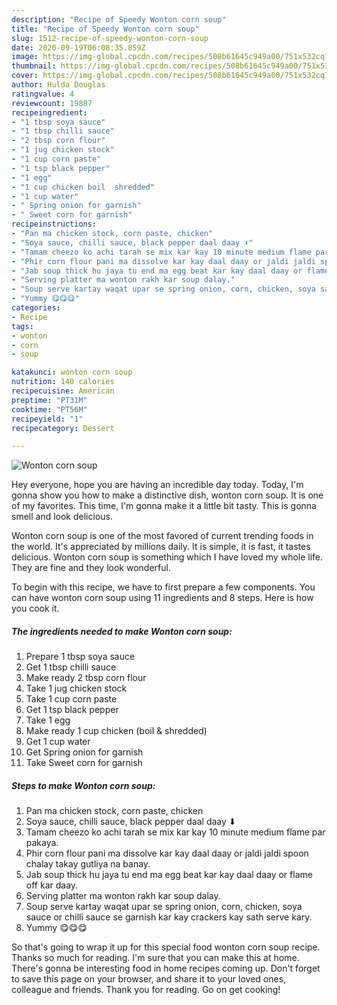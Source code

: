 ```yaml
---
description: "Recipe of Speedy Wonton corn soup"
title: "Recipe of Speedy Wonton corn soup"
slug: 1512-recipe-of-speedy-wonton-corn-soup
date: 2020-09-19T06:08:35.859Z
image: https://img-global.cpcdn.com/recipes/508b61645c949a00/751x532cq70/wonton-corn-soup-recipe-main-photo.jpg
thumbnail: https://img-global.cpcdn.com/recipes/508b61645c949a00/751x532cq70/wonton-corn-soup-recipe-main-photo.jpg
cover: https://img-global.cpcdn.com/recipes/508b61645c949a00/751x532cq70/wonton-corn-soup-recipe-main-photo.jpg
author: Hulda Douglas
ratingvalue: 4
reviewcount: 19887
recipeingredient:
- "1 tbsp soya sauce"
- "1 tbsp chilli sauce"
- "2 tbsp corn flour"
- "1 jug chicken stock"
- "1 cup corn paste"
- "1 tsp black pepper"
- "1 egg"
- "1 cup chicken boil  shredded"
- "1 cup water"
- " Spring onion for garnish"
- " Sweet corn for garnish"
recipeinstructions:
- "Pan ma chicken stock, corn paste, chicken"
- "Soya sauce, chilli sauce, black pepper daal daay ⬇"
- "Tamam cheezo ko achi tarah se mix kar kay 10 minute medium flame par pakaya."
- "Phir corn flour pani ma dissolve kar kay daal daay or jaldi jaldi spoon chalay takay gutliya na banay."
- "Jab soup thick hu jaya tu end ma egg beat kar kay daal daay or flame off kar daay."
- "Serving platter ma wonton rakh kar soup dalay."
- "Soup serve kartay waqat upar se spring onion, corn, chicken, soya sauce or chilli sauce se garnish kar kay crackers kay sath serve kary."
- "Yummy 😋😋😋"
categories:
- Recipe
tags:
- wonton
- corn
- soup

katakunci: wonton corn soup 
nutrition: 140 calories
recipecuisine: American
preptime: "PT31M"
cooktime: "PT56M"
recipeyield: "1"
recipecategory: Dessert

---
```



![Wonton corn soup](https://img-global.cpcdn.com/recipes/508b61645c949a00/751x532cq70/wonton-corn-soup-recipe-main-photo.jpg)

Hey everyone, hope you are having an incredible day today. Today, I'm gonna show you how to make a distinctive dish, wonton corn soup. It is one of my favorites. This time, I'm gonna make it a little bit tasty. This is gonna smell and look delicious.



Wonton corn soup is one of the most favored of current trending foods in the world. It's appreciated by millions daily. It is simple, it is fast, it tastes delicious. Wonton corn soup is something which I have loved my whole life. They are fine and they look wonderful.


To begin with this recipe, we have to first prepare a few components. You can have wonton corn soup using 11 ingredients and 8 steps. Here is how you cook it.

<!--inarticleads1-->

##### The ingredients needed to make Wonton corn soup:

1. Prepare 1 tbsp soya sauce
1. Get 1 tbsp chilli sauce
1. Make ready 2 tbsp corn flour
1. Take 1 jug chicken stock
1. Take 1 cup corn paste
1. Get 1 tsp black pepper
1. Take 1 egg
1. Make ready 1 cup chicken (boil &amp; shredded)
1. Get 1 cup water
1. Get  Spring onion for garnish
1. Take  Sweet corn for garnish




<!--inarticleads2-->

##### Steps to make Wonton corn soup:

1. Pan ma chicken stock, corn paste, chicken
1. Soya sauce, chilli sauce, black pepper daal daay ⬇
1. Tamam cheezo ko achi tarah se mix kar kay 10 minute medium flame par pakaya.
1. Phir corn flour pani ma dissolve kar kay daal daay or jaldi jaldi spoon chalay takay gutliya na banay.
1. Jab soup thick hu jaya tu end ma egg beat kar kay daal daay or flame off kar daay.
1. Serving platter ma wonton rakh kar soup dalay.
1. Soup serve kartay waqat upar se spring onion, corn, chicken, soya sauce or chilli sauce se garnish kar kay crackers kay sath serve kary.
1. Yummy 😋😋😋




So that's going to wrap it up for this special food wonton corn soup recipe. Thanks so much for reading. I'm sure that you can make this at home. There's gonna be interesting food in home recipes coming up. Don't forget to save this page on your browser, and share it to your loved ones, colleague and friends. Thank you for reading. Go on get cooking!
